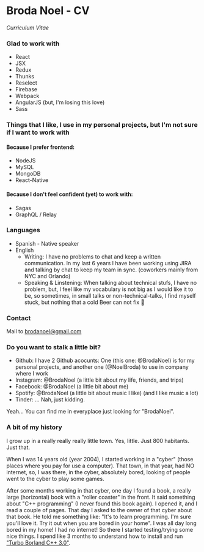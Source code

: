# Broda Noel - CV
_Curriculum Vitae_

### Glad to work with
* React
* JSX
* Redux
* Thunks
* Reselect
* Firebase
* Webpack
* AngularJS (but, I'm losing this love)
* Sass

### Things that I like, I use in my personal projects, but I'm not sure if I want to work with
#### Because I prefer frontend:
* NodeJS
* MySQL
* MongoDB
* React-Native

#### Because I don't feel confident (yet) to work with:
* Sagas
* GraphQL / Relay

### Languages
* Spanish - Native speaker
* English
  * Writing: I have no problems to chat and keep a written communication. In my last 6 years I have been working using JIRA and talking by chat to keep my team in sync. (coworkers mainly from NYC and Orlando)
  * Speaking & Linstening: When talking about technical stufs, I have no problem, but, I feel like my vocabulary is not big as I would like it to be, so sometimes, in small talks or non-technical-talks, I find myself stuck, but nothing that a cold Beer can not fix :shrug:

### Contact
Mail to brodanoel@gmail.com

### Do you want to stalk a little bit?
* Github: I have 2 Github acocunts: One (this one: @BrodaNoel) is for my personal projects, and another one (@NoelBroda) to use in company where I work
* Instagram: @BrodaNoel (a little bit about my life, friends, and trips)
* Facebook: @BrodaNoel (a little bit about me)
* Spotify: @BrodaNoel (a little bit about music I like) (and I like music a lot)
* Tinder: ... Nah, just kidding.

Yeah... You can find me in everyplace just looking for "BrodaNoel".

### A bit of my history
I grow up in a really really really little town. Yes, little. Just 800 habitants. Just that.

When I was 14 years old (year 2004), I started working in a "cyber" (those places where you pay for use a computer). That town, in that year, had NO internet, so, I was there, in the cyber, absolutely bored, looking of people went to the cyber to play some games.

After some months working in that cyber, one day I found a book, a really large (horizontal) book with a "roller coaster" in the front. It said something about "C++ programming" (I never found this book again). I opened it, and I read a couple of pages. That day I asked to the owner of that cyber about that book. He told me something like: "It's to learn programming. I'm sure you'll love it. Try it out when you are bored in your home". I was all day long bored in my home! I had no internet! So there I started testing/trying some nice things. I spend like 3 months to understand how to install and run ["Turbo Borland C++ 3.0"](./borland.png).
